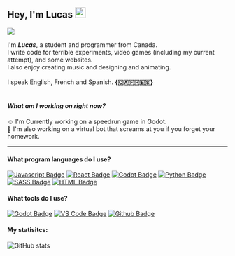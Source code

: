 
## Hey, I'm Lucas <img src="https://user-images.githubusercontent.com/1303154/88677602-1635ba80-d120-11ea-84d8-d263ba5fc3c0.gif" width="24px" height="24px" alt="wave">

<img src="https://images.unsplash.com/photo-1515190056430-d3a1feeea02a?ixlib=rb-1.2.1&ixid=MnwxMjA3fDB8MHxzZWFyY2h8MTJ8fHNub3clMjBjYW5hZGF8ZW58MHwwfDB8fA%3D%3D&auto=format&fit=crop&w=500&q=60">

I'm ***Lucas***, a student and programmer from Canada.
<br>I write code for terrible experiments, video games (including my current attempt), and some websites.
<br>I also enjoy creating music and designing and animating.
<br><br>I speak English, French and Spanish. **{🇨🇦🇫🇷🇪🇸}**

#### <br>*What am I working on right now?*
☺️ I'm Currently working on a speedrun game in Godot.
<br>🫠 I'm also working on a virtual bot that screams at you if you forget your homework.

---

#### What program languages do I use?

[![Javascript Badge](https://img.shields.io/badge/-Javascript-F7DF1E?style=for-the-badge&labelColor=1C1E20&logo=javascript&logoColor=F7DF1E)](#)
[![React Badge](https://img.shields.io/badge/-React-61DAFB?style=for-the-badge&labelColor=1C1E20&logo=react&logoColor=61DAFB)](#)
[![Godot Badge](https://img.shields.io/badge/-Godot-478CBF?style=for-the-badge&labelColor=1C1E20&logo=godotengine&logoColor=478CBF)](#)
[![Python Badge](https://img.shields.io/badge/-Python-3776AB?style=for-the-badge&labelColor=1C1E20&logo=python&logoColor=3776AB)](#)
[![SASS Badge](https://img.shields.io/badge/-Sass-CC6699?style=for-the-badge&labelColor=1C1E20&logo=sass&logoColor=CC6699)](#)
[![HTML Badge](https://img.shields.io/badge/-HTML-E34F26?style=for-the-badge&labelColor=1C1E20&logo=html5&logoColor=E34F26)](#)


#### What tools do I use?

[![Godot Badge](https://img.shields.io/badge/-Godot&nbsp;Engine-478CBF?style=for-the-badge&labelColor=1C1E20&logo=godotengine&logoColor=478CBF)](#)
[![VS Code Badge](https://img.shields.io/badge/-Visual&nbsp;Studio&nbsp;Code-007ACC?style=for-the-badge&labelColor=1C1E20&logo=visualstudiocode&logoColor=007ACC)](#)
[![Github Badge](https://img.shields.io/badge/-Github-181717?style=for-the-badge&labelColor=1C1E20&logo=github&logoColor=FFFFFF)](#)

#### My statisitcs:
![GitHub stats](https://github-readme-stats.vercel.app/api?username=strabbyjam&show_icons=true&theme=prussian)

